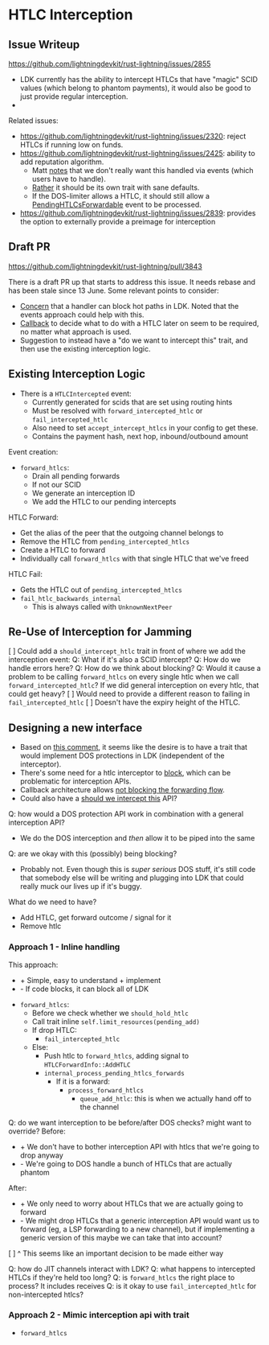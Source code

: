 # HTLC Interception

## Issue Writeup

https://github.com/lightningdevkit/rust-lightning/issues/2855

- LDK currently has the ability to intercept HTLCs that have "magic"
  SCID values (which belong to phantom payments), it would also
  be good to just provide regular interception.
- 

Related issues:
- https://github.com/lightningdevkit/rust-lightning/issues/2320: reject
  HTLCs if running low on funds.
- https://github.com/lightningdevkit/rust-lightning/issues/2425: ability
  to add reputation algorithm.
  - Matt [notes](https://github.com/lightningdevkit/rust-lightning/issues/2425#issuecomment-1639046677)
    that we don't really want this handled via events (which users
    have to handle).
  - [Rather](https://github.com/lightningdevkit/rust-lightning/issues/2425#issuecomment-1648757397)
    it should be its own trait with sane defaults.
  - If the DOS-limiter allows a HTLC, it should still allow a
    [PendingHTLCsForwardable](https://github.com/lightningdevkit/rust-lightning/issues/2425#issuecomment-1684225186) event to be processed.
- https://github.com/lightningdevkit/rust-lightning/issues/2839:
  provides the option to externally provide a preimage for interception

## Draft PR

https://github.com/lightningdevkit/rust-lightning/pull/3843

There is a draft PR up that starts to address this issue. It needs
rebase and has been stale since 13 June. Some relevant points to
consider:
- [Concern](https://github.com/lightningdevkit/rust-lightning/pull/3843#issuecomment-2967983465)
  that a handler can block hot paths in LDK. Noted that the events
  approach could help with this.
- [Callback](https://github.com/lightningdevkit/rust-lightning/pull/3843#pullrequestreview-2924773696)
  to decide what to do with a HTLC later on seem to be required, no
  matter what approach is used.
- Suggestion to instead have a "do we want to intercept this"
  trait, and then use the existing interception logic.

## Existing Interception Logic

- There is a `HTLCIntercepted` event:
  - Currently generated for scids that are set using routing hints
  - Must be resolved with `forward_intercepted_htlc` or
    `fail_intercepted_htlc`
  - Also need to set `accept_intercept_htlcs` in your config to get
    these.
  - Contains the payment hash, next hop, inbound/outbound amount

Event creation:
- `forward_htlcs`:
  - Drain all pending forwards
  - If not our SCID 
  - We generate an interception ID
  - We add the HTLC to our pending intercepts

HTLC Forward:
- Get the alias of the peer that the outgoing channel belongs to
- Remove the HTLC from `pending_intercepted_htlcs`
- Create a HTLC to forward
- Individually call `forward_htlcs` with that single HTLC that we've
  freed

HTLC Fail:
- Gets the HTLC out of `pending_intercepted_htlcs`
- `fail_htlc_backwards_internal`
  - This is always called with `UnknownNextPeer`

## Re-Use of Interception for Jamming
[ ] Could add a `should_intercept_htlc` trait in front of where we
    add the interception event:
    Q: What if it's also a SCID intercept?
    Q: How do we handle errors here?
    Q: How do we think about blocking?
    Q: Would it cause a problem to be calling `forward_htlcs` on every
       single htlc when we call `forward_intercepted_htlc`? If we did
       general interception on every htlc, that could get heavy?
[ ] Would need to provide a different reason to failing in
    `fail_intercepted_htlc`
[ ] Doesn't have the expiry height of the HTLC.

## Designing a new interface

- Based on [this comment](https://github.com/lightningdevkit/rust-lightning/issues/2425#issuecomment-1684225186), it seems like the desire is to have a trait that would
implement DOS protections in LDK (independent of the interceptor).
- There's some need for a htlc interceptor to [block](https://github.com/lightningdevkit/rust-lightning/pull/3843#issuecomment-2963076191), which can be problematic for
  interception APIs.
- Callback architecture allows [not blocking the forwarding flow](https://github.com/lightningdevkit/rust-lightning/pull/3843#issuecomment-2969244910).
- Could also have a [should we intercept this](https://github.com/lightningdevkit/rust-lightning/pull/3843#pullrequestreview-2924773696) API?

Q: how would a DOS protection API work in combination with a general
   interception API?
- We do the DOS interception and *then* allow it to be piped into the
  same

Q: are we okay with this (possibly) being blocking?
- Probably not. Even though this is _super serious_ DOS stuff, it's
  still code that somebody else will be writing and plugging into LDK
  that could really muck our lives up if it's buggy.

What do we need to have?
- Add HTLC, get forward outcome / signal for it
- Remove htlc

### Approach 1 - Inline handling

This approach:
*  \+ Simple, easy to understand + implement
*  \- If code blocks, it can block all of LDK

- `forward_htlcs`:
  - Before we check whether we `should_hold_htlc`
  - Call trait inline `self.limit_resources(pending_add)`
  - If drop HTLC:
    - `fail_intercepted_htlc`
  - Else:
    - Push htlc to `forward_htlcs`, adding signal to `HTLCForwardInfo::AddHTLC`
    - `internal_process_pending_htlcs_forwards`
      - If it is a forward:
        - `process_forward_htlcs`
          - `queue_add_htlc`: this is when we actually hand off to the
            channel

Q: do we want interception to be before/after DOS checks? might want to override?
Before:
*  \+ We don't have to bother interception API with htlcs that we're going
    to drop anyway
*  \- We're going to DOS handle a bunch of HTLCs that are actually phantom

After:
*  \+ We only need to worry about HTLCs that we are actually going to
    forward
*  \- We might drop HTLCs that a generic interception API would want us
    to forward (eg, a LSP forwarding to a new channel), but if
    implementing a generic version of this maybe we can take that into
    account?

[ ] ^ This seems like an important decision to be made either way

Q: how do JIT channels interact with LDK?
Q: what happens to intercepted HTLCs if they're held too long?
Q: is `forward_htlcs` the right place to process? It includes receives
Q: is it okay to use `fail_intercepted_htlc` for non-intercepted htlcs?

### Approach 2 - Mimic interception api with trait

- `forward_htlcs`

